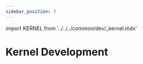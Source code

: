 ```yaml
---
sidebar_position: 3
---
```


import KERNEL from '../../../common/dev/\_kernel.mdx'

# Kernel Development

<KERNEL model="Radxa ROCK 5C" soc="rockchip" />
